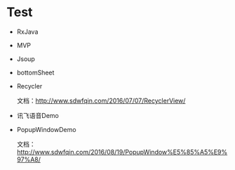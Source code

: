 # Test

- RxJava
- MVP
- Jsoup
- bottomSheet
- Recycler

    文档：http://www.sdwfqin.com/2016/07/07/RecyclerView/
    
- 讯飞语音Demo
- PopupWindowDemo

    文档：http://www.sdwfqin.com/2016/08/19/PopupWindow%E5%85%A5%E9%97%A8/

